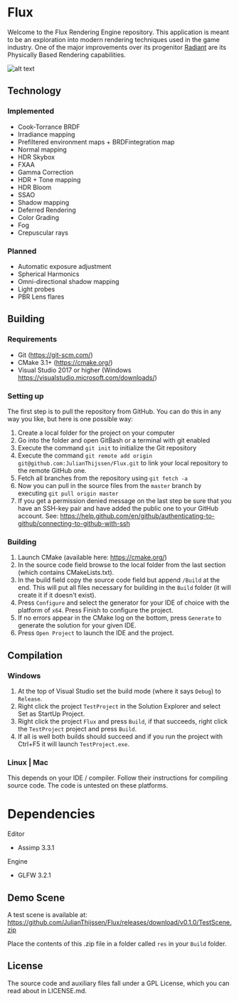 # Flux

Welcome to the Flux Rendering Engine repository. This application is meant to be an exploration into modern rendering techniques used in the game industry. One of the major improvements over its progenitor [Radiant](https://github.com/JulianThijssen/Radiant) are its Physically Based Rendering capabilities.

![alt text](https://user-images.githubusercontent.com/2978176/40970690-9e450978-68bb-11e8-8d3d-60779c756651.png "Latest screenshot")

## Technology
### Implemented
 - Cook-Torrance BRDF
 - Irradiance mapping
 - Prefiltered environment maps + BRDFintegration map
 - Normal mapping
 - HDR Skybox
 - FXAA
 - Gamma Correction
 - HDR + Tone mapping
 - HDR Bloom
 - SSAO
 - Shadow mapping
 - Deferred Rendering
 - Color Grading
 - Fog
 - Crepuscular rays

### Planned
 - Automatic exposure adjustment
 - Spherical Harmonics
 - Omni-directional shadow mapping
 - Light probes
 - PBR Lens flares

## Building
### Requirements
* Git (https://git-scm.com/)
* CMake 3.1+ (https://cmake.org/)
* Visual Studio 2017 or higher (Windows https://visualstudio.microsoft.com/downloads/)

### Setting up
The first step is to pull the repository from GitHub. You can do this in any way you like, but here is one possible way:

1. Create a local folder for the project on your computer
2. Go into the folder and open GitBash or a terminal with git enabled
3. Execute the command `git init` to initialize the Git repository
4. Execute the command `git remote add origin git@github.com:JulianThijssen/Flux.git` to link your local repository to the remote GitHub one.
5. Fetch all branches from the repository using `git fetch -a`
5. Now you can pull in the source files from the `master` branch by executing `git pull origin master`
6. If you get a permission denied message on the last step be sure that you have an SSH-key pair and have added the public one to your GitHub account. See: https://help.github.com/en/github/authenticating-to-github/connecting-to-github-with-ssh

### Building
1. Launch CMake (available here: https://cmake.org/)
2. In the source code field browse to the local folder from the last section (which contains CMakeLists.txt).
3. In the build field copy the source code field but append `/Build` at the end. This will put all files necessary for building in the `Build` folder (it will create it if it doesn't exist).
4. Press `Configure` and select the generator for your IDE of choice with the platform of `x64`. Press Finish to configure the project.
5. If no errors appear in the CMake log on the bottom, press `Generate` to generate the solution for your given IDE.
6. Press `Open Project` to launch the IDE and the project.

## Compilation

### Windows
1. At the top of Visual Studio set the build mode (where it says `Debug`) to `Release`.
2. Right click the project `TestProject` in the Solution Explorer and select Set as StartUp Project.
3. Right click the project `Flux` and press `Build`, if that succeeds, right click the `TestProject` project and press `Build`.
4. If all is well both builds should succeed and if you run the project with Ctrl+F5 it will launch `TestProject.exe`.

### Linux | Mac
This depends on your IDE / compiler. Follow their instructions for compiling source code. The code is untested on these platforms.

# Dependencies
Editor
 - Assimp 3.3.1

Engine
 - GLFW 3.2.1

## Demo Scene
A test scene is available at: https://github.com/JulianThijssen/Flux/releases/download/v0.1.0/TestScene.zip

Place the contents of this .zip file in a folder called `res` in your `Build` folder.

## License
The source code and auxiliary files fall under a GPL License, which you can read about in LICENSE.md.
